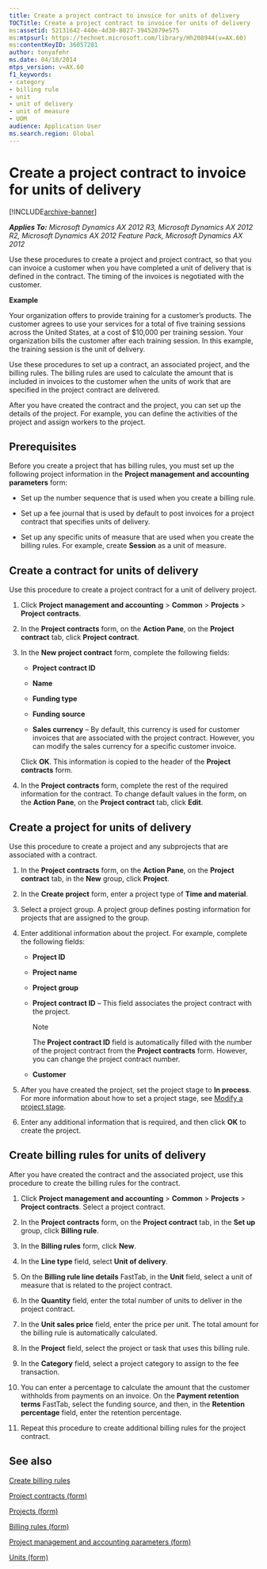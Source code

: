 ```yaml
---
title: Create a project contract to invoice for units of delivery
TOCTitle: Create a project contract to invoice for units of delivery
ms:assetid: 52131642-440e-4d30-8027-39452079e575
ms:mtpsurl: https://technet.microsoft.com/library/Hh208944(v=AX.60)
ms:contentKeyID: 36057281
author: tonyafehr
ms.date: 04/18/2014
mtps_version: v=AX.60
f1_keywords:
- category
- billing rule
- unit
- unit of delivery
- unit of measure
- UOM
audience: Application User
ms.search.region: Global
---
```


# Create a project contract to invoice for units of delivery 


[!INCLUDE[archive-banner](includes/archive-banner.md)]


_**Applies To:** Microsoft Dynamics AX 2012 R3, Microsoft Dynamics AX 2012 R2, Microsoft Dynamics AX 2012 Feature Pack, Microsoft Dynamics AX 2012_

Use these procedures to create a project and project contract, so that you can invoice a customer when you have completed a unit of delivery that is defined in the contract. The timing of the invoices is negotiated with the customer.

**Example**

Your organization offers to provide training for a customer’s products. The customer agrees to use your services for a total of five training sessions across the United States, at a cost of $10,000 per training session. Your organization bills the customer after each training session. In this example, the training session is the unit of delivery.

Use these procedures to set up a contract, an associated project, and the billing rules. The billing rules are used to calculate the amount that is included in invoices to the customer when the units of work that are specified in the project contract are delivered.

After you have created the contract and the project, you can set up the details of the project. For example, you can define the activities of the project and assign workers to the project.

## Prerequisites

Before you create a project that has billing rules, you must set up the following project information in the **Project management and accounting parameters** form:

  - Set up the number sequence that is used when you create a billing rule.

  - Set up a fee journal that is used by default to post invoices for a project contract that specifies units of delivery.

  - Set up any specific units of measure that are used when you create the billing rules. For example, create **Session** as a unit of measure.

## Create a contract for units of delivery

Use this procedure to create a project contract for a unit of delivery project.

1.  Click **Project management and accounting** \> **Common** \> **Projects** \> **Project contracts**.

2.  In the **Project contracts** form, on the **Action Pane**, on the **Project contract** tab, click **Project contract**.

3.  In the **New project contract** form, complete the following fields:
    
      - **Project contract ID**
    
      - **Name**
    
      - **Funding type**
    
      - **Funding source**
    
      - **Sales currency** – By default, this currency is used for customer invoices that are associated with the project contract. However, you can modify the sales currency for a specific customer invoice.
    
    Click **OK**. This information is copied to the header of the **Project contracts** form.

4.  In the **Project contracts** form, complete the rest of the required information for the contract. To change default values in the form, on the **Action Pane**, on the **Project contract** tab, click **Edit**.

## Create a project for units of delivery

Use this procedure to create a project and any subprojects that are associated with a contract.

1.  In the **Project contracts** form, on the **Action Pane**, on the **Project contract** tab, in the **New** group, click **Project**.

2.  In the **Create project** form, enter a project type of **Time and material**.

3.  Select a project group. A project group defines posting information for projects that are assigned to the group.

4.  Enter additional information about the project. For example, complete the following fields:
    
      - **Project ID**
    
      - **Project name**
    
      - **Project group**
    
      - **Project contract ID** – This field associates the project contract with the project.
        

        > [!NOTE]
        > <P>The <STRONG>Project contract ID</STRONG> field is automatically filled with the number of the project contract from the <STRONG>Project contracts</STRONG> form. However, you can change the project contract number.</P>

    
      - **Customer**

5.  After you have created the project, set the project stage to **In process**. For more information about how to set a project stage, see [Modify a project stage](modify-a-project-stage.md).

6.  Enter any additional information that is required, and then click **OK** to create the project.

## Create billing rules for units of delivery

After you have created the contract and the associated project, use this procedure to create the billing rules for the contract.

1.  Click **Project management and accounting** \> **Common** \> **Projects** \> **Project contracts**. Select a project contract.

2.  In the **Project contracts** form, on the **Project contract** tab, in the **Set up** group, click **Billing rule**.

3.  In the **Billing rules** form, click **New**.

4.  In the **Line type** field, select **Unit of delivery**.

5.  On the **Billing rule line details** FastTab, in the **Unit** field, select a unit of measure that is related to the project contract.

6.  In the **Quantity** field, enter the total number of units to deliver in the project contract.

7.  In the **Unit sales price** field, enter the price per unit. The total amount for the billing rule is automatically calculated.

8.  In the **Project** field, select the project or task that uses this billing rule.

9.  In the **Category** field, select a project category to assign to the fee transaction.

10. You can enter a percentage to calculate the amount that the customer withholds from payments on an invoice. On the **Payment retention terms** FastTab, select the funding source, and then, in the **Retention percentage** field, enter the retention percentage.

11. Repeat this procedure to create additional billing rules for the project contract.

## See also

[Create billing rules](create-billing-rules.md)

[Project contracts (form)](https://technet.microsoft.com/library/aa586038\(v=ax.60\))

[Projects (form)](https://technet.microsoft.com/library/aa585245\(v=ax.60\))

[Billing rules (form)](https://technet.microsoft.com/library/hh227642\(v=ax.60\))

[Project management and accounting parameters (form)](https://technet.microsoft.com/library/aa599440\(v=ax.60\))

[Units (form)](https://technet.microsoft.com/library/hh209233\(v=ax.60\))

  


